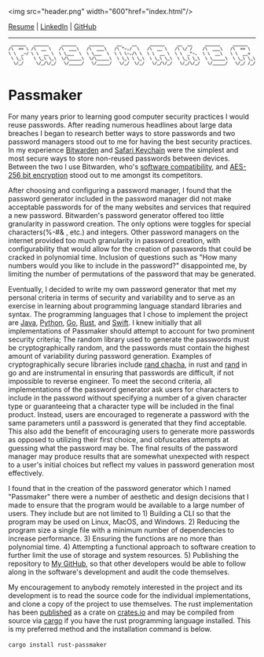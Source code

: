 <img src="header.png" width="600"href="index.html"/>

[Resume][1] | [LinkedIn][2] | [GitHub][3]

---

<img src="/passmaker.png" alt="Passmaker Logo" width="600">


# Passmaker
For many years prior to learning good computer security practices I would reuse passwords. After reading numerous headlines about large data breaches I began to research better ways to store passwords and two password managers stood out to me for having the best security practices. In my experience [Bitwarden][1] and [Safari Keychain][2] were the simplest and most secure ways to store non-reused passwords between devices. Between the two I use Bitwarden, who's [software compatibility][3], and [AES-256 bit encryption][4] stood out to me amongst its competitors. 

After choosing and configuring a password manager, I found that the password generator included in the password manager did not make acceptable passwords for of the many websites and services that required a new password. Bitwarden's password generator offered too little granularity in password creation. The only options were toggles for special characters(%-#& , etc.) and integers. Other password managers on the internet provided too much granularity in password creation, with configurability that would allow for the creation of passwords that could be cracked in polynomial time. Inclusion of questions such as "How many numbers would you like to include in the password?" disappointed me, by limiting the number of permutations of the password that may be generated.

Eventually, I decided to write my own password generator that met my personal criteria in terms of security and variability and to serve as an exercise in learning about programming language standard libraries and syntax. The programming languages that I chose to implement the project are [Java][5], [Python][6], [Go][7], [Rust][8], and [Swift][9]. I knew initially that all implementations of Passmaker should attempt to account for two prominent security criteria; The random library used to generate the passwords must be cryptographically random, and the passwords must contain the highest amount of variability during password generation. Examples of cryptographically secure libraries include [rand chacha][10], in rust and [rand][11] in go and are instrumental in ensuring that passwords are difficult, if not impossible to reverse engineer. To meet the second criteria, all implementations of the password generator ask users for characters to include in the password without specifying a number of a given character type or guaranteeing that a character type will be included in the final product. Instead, users are encouraged to regenerate a password with the same parameters until a password is generated that they find acceptable. This also add the benefit of encouraging users to generate more passwords as opposed to utilizing their first choice, and obfuscates attempts at guessing what the password may be. The final results of the password manager may produce results that are somewhat unexpected with respect to a user's initial choices but reflect my values in password generation most effectively.

I found that in the creation of the password generator which I named "Passmaker" there were a number of aesthetic and design decisions that I made to ensure that the program would be available to a large number of users. They include but are not limited to 1) Building a CLI so that the program may be used on Linux, MacOS, and Windows. 2) Reducing the program size a single file with a minimum number of dependencies to increase performance. 3) Ensuring the functions are no more than polynomial time. 4) Attempting a functional approach to software creation to further limit the use of storage and system resources. 5) Publishing the repository to [My GitHub][12], so that other developers would be able to follow along in the software's development and audit the code themselves.

My encouragement to anybody remotely interested in the project and its development is to read the source code for the individual implementations, and clone a copy of the project to use themselves. The rust implementation has been [published][13] as a crate on [crates.io][14] and may be compiled from source via [cargo][15] if you have the rust programming language installed. This is my preferred method and the installation command is below.

<code>cargo install rust-passmaker</code>



[1]: https://bitwarden.com
[2]: https://support.apple.com/guide/mac-help/use-keychains-to-store-passwords-mchlf375f392/mac
[3]: https://bitwarden.com/download/
[4]: https://bitwarden.com/images/resources/security-white-paper-2021.pdf
[5]: https://github.com/Trevor-Opiyo/java-passmaker
[6]: https://github.com/Trevor-Opiyo/python-passmaker
[7]: https://github.com/Trevor-Opiyo/go-passmaker
[8]: https://github.com/Trevor-Opiyo/rust-passmaker
[9]: https://github.com/Trevor-Opiyo/swift-passmaker
[10]: https://crates.io/crates/rand_chacha
[11]: https://pkg.go.dev/crypto/rand
[12]: https://github.com/Trevor-Opiyo
[13]: https://crates.io/crates/rust-passmaker
[14]: https://crates.io
[15]: https://doc.rust-lang.org/cargo/index.html